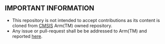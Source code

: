 ## IMPORTANT INFORMATION 

* This repository is not intended to accept contributions as its content is cloned from [CMSIS](https://github.com/ARM-software/CMSIS_5) Arm(TM) owned repository.
* Any issue or pull-request shall be  be addressed to Arm(TM) and reported [here](https://github.com/ARM-software/CMSIS_5/issues).

